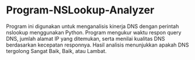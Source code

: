 # Program-NSLookup-Analyzer
Program ini digunakan untuk menganalisis kinerja DNS dengan perintah nslookup menggunakan Python. Program mengukur waktu respon query DNS, jumlah alamat IP yang ditemukan, serta menilai kualitas DNS berdasarkan kecepatan responnya. Hasil analisis menunjukkan apakah DNS tergolong Sangat Baik, Baik, atau Lambat.
